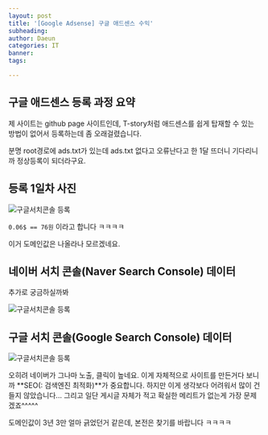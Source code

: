 ```yaml
---
layout: post
title: '[Google Adsense] 구글 애드센스 수익'
subheading: 
author: Daeun
categories: IT
banner:
tags: 

---
```

## 구글 애드센스 등록 과정 요약
제 사이트는 github page 사이트인데, T-story처럼 애드센스를 쉽게 탑재할 수 있는 방법이 없어서 등록하는데 좀 오래걸렸습니다.

분명 root경로에 ads.txt가 있는데 ads.txt 없다고 오류난다고 한 1달 뜨더니 기다리니까 정상등록이 되더라구요.

## 등록 1일차 사진
![구글서치콘솔 등록](https://github.com/Splanky0314/splanky0314.github.io/assets/79370538/24a5f3b5-aa81-4de9-a1f6-5fcd6f91824c)

`0.06$ == 76원` 이라고 합니다 ㅋㅋㅋㅋ

이거 도메인값은 나올라나 모르겠네요.

## 네이버 서치 콘솔(Naver Search Console) 데이터
추가로 궁금하실까봐

![구글서치콘솔 등록](https://github.com/Splanky0314/splanky0314.github.io/assets/79370538/6c8e8d4b-77c0-4291-b9b2-da21c8d06dac)

## 구글 서치 콘솔(Google Search Console) 데이터
![구글서치콘솔 등록](https://github.com/Splanky0314/splanky0314.github.io/assets/79370538/3fb01406-d401-415e-9101-f7213f22030b)

오히려 네이버가 그나마 노출, 클릭이 높네요. 이게 자체적으로 사이트를 만든거다 보니까 **SEO(: 검색엔진 최적화)**가 중요합니다. 하지만 이게 생각보다 어려워서 많이 건들지 않았습니다... 그리고 일단 게시글 자체가 적고 확실한 메리트가 없는게 가장 문제겠죠^^^^^

도메인값이 3년 3만 얼마 긁었던거 같은데, 본전은 찾기를 바랍니다 ㅋㅋㅋㅋ